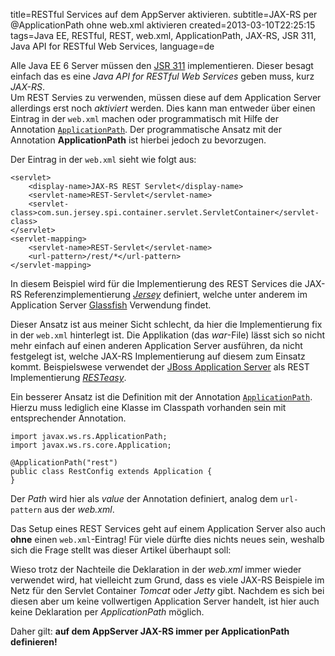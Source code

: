 title=RESTful Services auf dem AppServer aktivieren.
subtitle=JAX-RS per @ApplicationPath ohne web.xml aktivieren
created=2013-03-10T22:25:15
tags=Java EE, RESTful, REST, web.xml, ApplicationPath, JAX-RS, JSR 311, Java API for RESTful Web Services, 
language=de

 
Alle Java EE 6 Server müssen den [JSR 311](http://jsr311.java.net/) implementieren. Dieser besagt einfach das es eine *Java API for RESTful Web Services* geben muss, kurz *JAX-RS*.  
Um REST Servies zu verwenden, müssen diese auf dem Application Server allerdings erst noch *aktiviert* werden. Dies kann man entweder über einen Eintrag in der `web.xml` machen oder programmatisch mit Hilfe der Annotation [`ApplicationPath`](http://docs.oracle.com/javaee/6/api/javax/ws/rs/ApplicationPath.html). Der programmatische Ansatz mit der Annotation **ApplicationPath** ist hierbei jedoch zu bevorzugen.

Der Eintrag in der `web.xml` sieht wie folgt aus:


	<servlet>
    	<display-name>JAX-RS REST Servlet</display-name>
    	<servlet-name>REST-Servlet</servlet-name>
    	<servlet-class>com.sun.jersey.spi.container.servlet.ServletContainer</servlet-class>
	</servlet>
	<servlet-mapping>
		<servlet-name>REST-Servlet</servlet-name>
		<url-pattern>/rest/*</url-pattern>
	</servlet-mapping>

In diesem Beispiel wird für die Implementierung des REST Services die JAX-RS  Referenzimplementierung [*Jersey*](http://jersey.java.net/) definiert, welche unter anderem im Application Server [Glassfish](http://glassfish.java.net/) Verwendung findet.

Dieser Ansatz ist aus meiner Sicht schlecht, da hier die Implementierung fix in der `web.xml` hinterlegt ist. Die Applikation (das *war*-File) lässt sich so nicht mehr einfach auf einen anderen Application Server ausführen, da nicht festgelegt ist, welche JAX-RS Implementierung auf diesem zum Einsatz kommt. Beispielswese verwendet der [JBoss Application Server](http://www.jboss.org/jbossas) als REST Implementierung [*RESTeasy*](http://www.jboss.org/resteasy/).

Ein besserer Ansatz ist die Definition mit der Annotation [`ApplicationPath`](http://docs.oracle.com/javaee/6/api/javax/ws/rs/ApplicationPath.html). Hierzu muss lediglich eine Klasse im Classpath vorhanden sein mit entsprechender Annotation.

	import javax.ws.rs.ApplicationPath;
	import javax.ws.rs.core.Application;
	
	@ApplicationPath("rest")
	public class RestConfig extends Application {
	}

Der *Path* wird hier als *value* der Annotation definiert, analog dem `url-pattern` aus der *web.xml*.


Das Setup eines REST Services geht auf einem Application Server also auch **ohne** einen `web.xml`-Eintrag! Für viele dürfte dies nichts neues sein, weshalb sich die Frage stellt was dieser Artikel überhaupt soll: 

Wieso trotz der Nachteile die Deklaration in der *web.xml* immer wieder verwendet wird, hat vielleicht zum Grund, dass es viele JAX-RS Beispiele im Netz für den Servlet Container *Tomcat* oder *Jetty* gibt. Nachdem es sich bei diesen aber um keine vollwertigen Application Server handelt, ist hier auch keine Deklaration per *ApplicationPath* möglich.

Daher gilt: **auf dem AppServer JAX-RS immer per ApplicationPath definieren!**